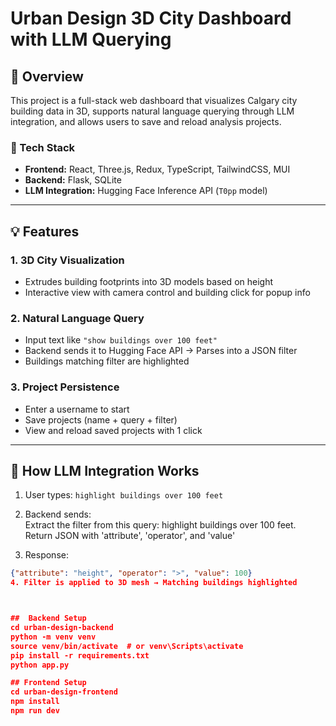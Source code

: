 # Urban Design 3D City Dashboard with LLM Querying

## 🚀 Overview
This project is a full-stack web dashboard that visualizes Calgary city building data in 3D, supports natural language querying through LLM integration, and allows users to save and reload analysis projects.

### 🔧 Tech Stack
- **Frontend:** React, Three.js, Redux, TypeScript, TailwindCSS, MUI
- **Backend:** Flask, SQLite
- **LLM Integration:** Hugging Face Inference API (`T0pp` model)

---

## 💡 Features

### 1. 3D City Visualization
- Extrudes building footprints into 3D models based on height
- Interactive view with camera control and building click for popup info

### 2. Natural Language Query
- Input text like `"show buildings over 100 feet"`
- Backend sends it to Hugging Face API → Parses into a JSON filter
- Buildings matching filter are highlighted

### 3. Project Persistence
- Enter a username to start
- Save projects (name + query + filter)
- View and reload saved projects with 1 click

---

## 🧠 How LLM Integration Works
1. User types: `highlight buildings over 100 feet`
2. Backend sends:  
Extract the filter from this query: highlight buildings over 100 feet.
Return JSON with 'attribute', 'operator', and 'value'

3. Response:  
```json
{"attribute": "height", "operator": ">", "value": 100}
4. Filter is applied to 3D mesh → Matching buildings highlighted



##  Backend Setup
cd urban-design-backend
python -m venv venv
source venv/bin/activate  # or venv\Scripts\activate
pip install -r requirements.txt
python app.py

## Frontend Setup
cd urban-design-frontend
npm install
npm run dev
